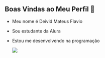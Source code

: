## Boas Vindas ao Meu Perfil 🖤

- Meu nome é Deivid Mateus Flavio
- Sou estudante da Alura
- Estou me desenvolvendo na programação


  ![](https://media1.tenor.com/m/53DPTJCxAg4AAAAC/baby-run.gif)
